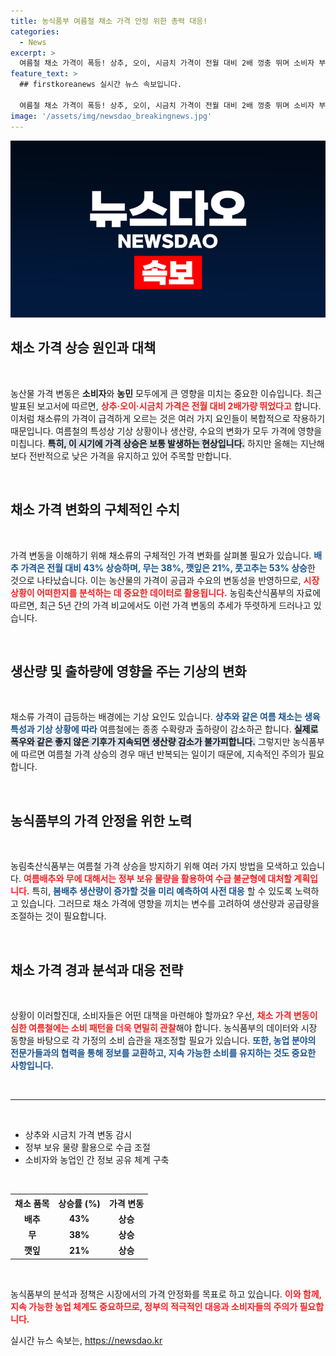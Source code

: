 ```yaml
---
title: 농식품부 여름철 채소 가격 안정 위한 총력 대응!
categories:
  - News
excerpt: >
  여름철 채소 가격이 폭등! 상추, 오이, 시금치 가격이 전월 대비 2배 껑충 뛰며 소비자 부담 가중. 농식품부는 수급 불균형 해소에 총력 대응한다고 밝혔습니다. 이 상황의 원인과 해결책을 알아보세요!
feature_text: >
  ## firstkoreanews 실시간 뉴스 속보입니다.

  여름철 채소 가격이 폭등! 상추, 오이, 시금치 가격이 전월 대비 2배 껑충 뛰며 소비자 부담 가중. 농식품부는 수급 불균형 해소에 총력 대응한다고 밝혔습니다. 이 상황의 원인과 해결책을 알아보세요!
image: '/assets/img/newsdao_breakingnews.jpg'
---
```


<p><img src="/assets/img/newsdao_breakingnews.jpg" alt="firstkoreanews 속보" /></p>

<h2 data-ke-size="size26">채소 가격 상승 원인과 대책</h2>

<p data-ke-size="size16">&nbsp;</p>

<p>농산물 가격 변동은 <b>소비자</b>와 <b>농민</b> 모두에게 큰 영향을 미치는 중요한 이슈입니다. 최근 발표된 보고서에 따르면, <b><span style="color: #ee2323;">상추·오이·시금치 가격은 전월 대비 2배가량 뛰었다고</span></b> 합니다. 이처럼 채소류의 가격이 급격하게 오르는 것은 여러 가지 요인들이 복합적으로 작용하기 때문입니다. 여름철의 특성상 기상 상황이나 생산량, 수요의 변화가 모두 가격에 영향을 미칩니다. <b><span style="background-color: #21538527;">특히, 이 시기에 가격 상승은 보통 발생하는 현상입니다.</span></b> 하지만 올해는 지난해보다 전반적으로 낮은 가격을 유지하고 있어 주목할 만합니다. </p>

<p data-ke-size="size16">&nbsp;</p>

<h2 data-ke-size="size26">채소 가격 변화의 구체적인 수치</h2>

<p data-ke-size="size16">&nbsp;</p>

<p>가격 변동을 이해하기 위해 채소류의 구체적인 가격 변화를 살펴볼 필요가 있습니다. <b><span style="color: #1a5490;">배추 가격은 전월 대비 43% 상승하며, 무는 38%, 깻잎은 21%, 풋고추는 53% 상승</span></b>한 것으로 나타났습니다. 이는 농산물의 가격이 공급과 수요의 변동성을 반영하므로, <b><span style="color: #ee2323;">시장 상황이 어떠한지를 분석하는 데 중요한 데이터로 활용됩니다.</span></b> 농림축산식품부의 자료에 따르면, 최근 5년 간의 가격 비교에서도 이런 가격 변동의 추세가 뚜렷하게 드러나고 있습니다.</p>

<p data-ke-size="size16">&nbsp;</p>

<h2 data-ke-size="size26">생산량 및 출하량에 영향을 주는 기상의 변화</h2>

<p data-ke-size="size16">&nbsp;</p>

<p>채소류 가격이 급등하는 배경에는 기상 요인도 있습니다. <b><span style="color: #1a5490;">상추와 같은 여름 채소는 생육 특성과 기상 상황에 따라</span></b> 여름철에는 종종 수확량과 출하량이 감소하곤 합니다. <b><span style="background-color: #21538527;">실제로 폭우와 같은 좋지 않은 기후가 지속되면 생산량 감소가 불가피합니다.</span></b> 그렇지만 농식품부에 따르면 여름철 가격 상승의 경우 매년 반복되는 일이기 때문에, 지속적인 주의가 필요합니다.</p>

<p data-ke-size="size16">&nbsp;</p>

<h2 data-ke-size="size26">농식품부의 가격 안정을 위한 노력</h2>

<p data-ke-size="size16">&nbsp;</p>

<p>농림축산식품부는 여름철 가격 상승을 방지하기 위해 여러 가지 방법을 모색하고 있습니다. <b><span style="color: #ee2323;">여름배추와 무에 대해서는 정부 보유 물량을 활용하여 수급 불균형에 대처할 계획입니다.</span></b> 특히, <b><span style="color: #1a5490;">봄배추 생산량이 증가할 것을 미리 예측하여 사전 대응</span></b> 할 수 있도록 노력하고 있습니다. 그러므로 채소 가격에 영향을 끼치는 변수를 고려하여 생산량과 공급량을 조절하는 것이 필요합니다.</p>

<p data-ke-size="size16">&nbsp;</p>

<h2 data-ke-size="size26">채소 가격 경과 분석과 대응 전략</h2>

<p data-ke-size="size16">&nbsp;</p>

<p>상황이 이러할진대, 소비자들은 어떤 대책을 마련해야 할까요? 우선, <b><span style="color: #ee2323;">채소 가격 변동이 심한 여름철에는 소비 패턴을 더욱 면밀히 관찰</span></b>해야 합니다. 농식품부의 데이터와 시장 동향을 바탕으로 각 가정의 소비 습관을 재조정할 필요가 있습니다. <b><span style="color: #1a5490;">또한, 농업 분야의 전문가들과의 협력을 통해 정보를 교환하고, 지속 가능한 소비를 유지하는 것도 중요한 사항입니다.</span></b></p>

<p data-ke-size="size16">&nbsp;</p>

<hr>

<p data-ke-size="size16">&nbsp;</p>

<ul>
    <li>상추와 시금치 가격 변동 감시</li>
    <li>정부 보유 물량 활용으로 수급 조절</li>
    <li>소비자와 농업인 간 정보 공유 체계 구축</li>
</ul>

<p data-ke-size="size16">&nbsp;</p>

<table style="width: 100%;">
    <tr>
        <th style="text-align: center;">채소 품목</th>
        <th style="text-align: center;">상승률 (%)</th>
        <th style="text-align: center;">가격 변동</th>
    </tr>
    <tr>
        <td style="text-align: center; height: 17px;"><b>배추</b></td>
        <td style="text-align: center; height: 17px;"><b>43%</b></td>
        <td style="text-align: center; height: 17px;"><b>상승</b></td>
    </tr>
    <tr>
        <td style="text-align: center; height: 17px;"><b>무</b></td>
        <td style="text-align: center; height: 17px;"><b>38%</b></td>
        <td style="text-align: center; height: 17px;"><b>상승</b></td>
    </tr>
    <tr>
        <td style="text-align: center; height: 17px;"><b>깻잎</b></td>
        <td style="text-align: center; height: 17px;"><b>21%</b></td>
        <td style="text-align: center; height: 17px;"><b>상승</b></td>
    </tr>
</table>

<p data-ke-size="size16">&nbsp;</p>

<p>농식품부의 분석과 정책은 시장에서의 가격 안정화를 목표로 하고 있습니다. <b><span style="color: #ee2323;">이와 함께, 지속 가능한 농업 체계도 중요하므로, 정부의 적극적인 대응과 소비자들의 주의가 필요합니다.</span></b></p>
실시간 뉴스 속보는, <a href="https://newsdao.kr" rel="dofollow">https://newsdao.kr</a>


